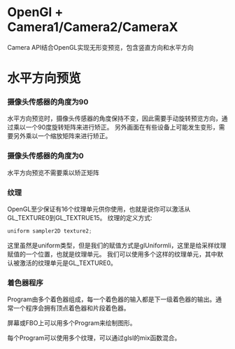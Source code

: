 # OpenGl + Camera1/Camera2/CameraX

Camera API结合OpenGL实现无形变预览，包含竖直方向和水平方向

# 水平方向预览

### 摄像头传感器的角度为90
水平方向预览时，摄像头传感器的角度保持不变，因此需要手动旋转预览方向，通过乘以一个90度旋转矩阵来进行矫正。
另外画面在有些设备上可能发生变形，需要另外乘以一个缩放矩阵来进行矫正。
   
### 摄像头传感器的角度为0
水平方向预览不需要乘以矫正矩阵

### 纹理

OpenGL至少保证有16个纹理单元供你使用，也就是说你可以激活从GL_TEXTURE0到GL_TEXTRUE15。
纹理的定义方式:
```c
uniform sampler2D texture2;
```
这里虽然是uniform类型，但是我们的赋值方式是glUniformli，这里是给采样纹理赋值的一个位置，也就是纹理单元。
我们可以使用多个这样的纹理单元，其中默认被激活的纹理单元是GL_TEXTURE0。

### 着色器程序
Program由多个着色器组成，每一个着色器的输入都是下一级着色器的输出。通常一个程序会拥有顶点着色器和片段着色器。

屏幕或FBO上可以用多个Program来绘制图形。

每个Program可以使用多个纹理，可以通过glsl的mix函数混合。

